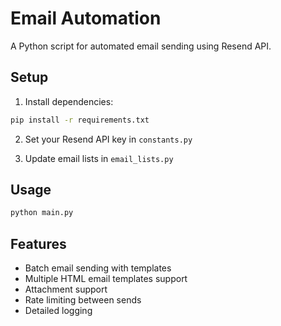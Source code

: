 # Email Automation

A Python script for automated email sending using Resend API.

## Setup

1. Install dependencies:
```bash
pip install -r requirements.txt
```

2. Set your Resend API key in `constants.py`

3. Update email lists in `email_lists.py`

## Usage

```bash
python main.py
```

## Features

- Batch email sending with templates
- Multiple HTML email templates support
- Attachment support
- Rate limiting between sends
- Detailed logging
